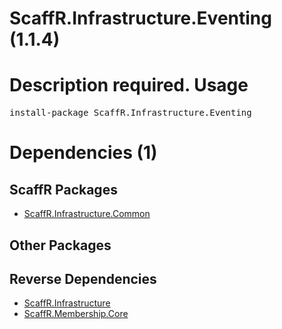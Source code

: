 ﻿ScaffR.Infrastructure.Eventing (1.1.4)
======
Description required.
Usage
======
<pre>install-package ScaffR.Infrastructure.Eventing</pre>
Dependencies (1)
=====

ScaffR Packages
------
* [ScaffR.Infrastructure.Common](https://github.com/wcpro/ScaffR/tree/master/src/ScaffR.Infrastructure.Common)

Other Packages
------

Reverse Dependencies
-----
* [ScaffR.Infrastructure](https://github.com/wcpro/ScaffR/tree/master/src/ScaffR.Infrastructure)
* [ScaffR.Membership.Core](https://github.com/wcpro/ScaffR/tree/master/src/ScaffR.Membership.Core)

